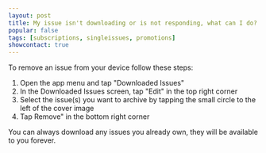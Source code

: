 ```yaml
---
layout: post
title: My issue isn't downloading or is not responding, what can I do?
popular: false
tags: [subscriptions, singleissues, promotions]
showcontact: true
---
```

To remove an issue from your device follow these steps:

1. Open the app menu and tap "Downloaded Issues"
2. In the Downloaded Issues screen, tap "Edit" in the top right corner
3. Select the issue(s) you want to archive by tapping the small circle to the left of the cover image
4. Tap Remove" in the bottom right corner

You can always download any issues you already own, they will be available to you forever.
